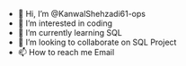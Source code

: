 - 👋 Hi, I’m @KanwalShehzadi61-ops
- 👀 I’m interested in coding
- 🌱 I’m currently learning SQL
- 💞️ I’m looking to collaborate on SQL Project
- 📫 How to reach me Email

<!---
KanwalShehzadi61-ops/KanwalShehzadi61-ops is a ✨ special ✨ repository because its `README.md` (this file) appears on your GitHub profile.
You can click the Preview link to take a look at your changes.
--->
